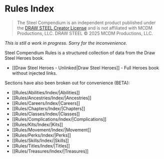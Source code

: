 # Rules Index

> The Steel Compendium is an independent product published under the [DRAW STEEL Creator License](https://www.mcdmproductions.com/draw-steel-creator-license) and is not affiliated with MCDM Productions, LLC. DRAW STEEL © 2025 MCDM Productions, LLC.

_This is still a work in progress.  Sorry for the inconvenience._

Steel Compendium Rules is a structured collection of data from the Draw Steel Heroes book.

- [[Draw Steel Heroes - Unlinked|Draw Steel Heroes]] - Full Heroes book without injected links.

Sections have also been broken out for convenience (BETA):

- [[Rules/Abilities/Index/|Abilities]]
- [[Rules/Ancestries/Index/|Ancestries]]
- [[Rules/Careers/Index/|Careers]]
- [[Rules/Chapters/Index/|Chapters]]
- [[Rules/Classes/Index/|Classes]]
- [[Rules/Complications/Index/|Complications]]
- [[Rules/Kits/Index/|Kits]]
- [[Rules/Movement/Index/|Movement]]
- [[Rules/Perks/Index/|Perks]]
- [[Rules/Skills/Index/|Skills]]
- [[Rules/Titles/Index/|Titles]]
- [[Rules/Treasures/Index/|Treasures]]

